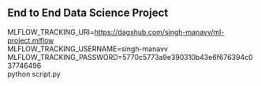 ## End to End Data Science Project

MLFLOW_TRACKING_URI=https://dagshub.com/singh-manavv/ml-project.mlflow \
MLFLOW_TRACKING_USERNAME=singh-manavv \
MLFLOW_TRACKING_PASSWORD=5770c5773a9e390310b43e6f676394c037746496 \
python script.py